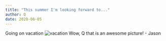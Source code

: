 ```yaml
---
title: "This summer I'm looking forward to..."
author: Q
date: 2020-06-05
---
```


Going on vacation
![vacation](https://www.familyvacationcritic.com/uploads/sites/19/2018/09/best-ideas-1280x640.jpg)
Wow, Q that is an awesome picture! - Jason
